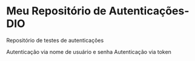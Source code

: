# Meu Repositório de Autenticações-DIO
Repositório de testes de autenticações

Autenticação via nome de usuário e senha
Autenticação via token
